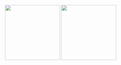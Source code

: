 <div>
   <img height="180em" src="https://github-readme-stats.vercel.app/api?username=IagoKato&show_icons=true&theme=tokyonight"/>
   <img height="180em" src="https://github-readme-stats.vercel.app/api/top-langs/?username=IagoKato&layout=compact&theme=tokyonight"/>
</div>



<!--
**IagoKato/IagoKato** is a ✨ _special_ ✨ repository because its `README.md` (this file) appears on your GitHub profile.

Here are some ideas to get you started:

- 🔭 I’m currently working on ...
- 🌱 I’m currently learning ...
- 👯 I’m looking to collaborate on ...
- 🤔 I’m looking for help with ...
- 💬 Ask me about ...
- 📫 How to reach me: ...
- 😄 Pronouns: ...
- ⚡ Fun fact: ...
-->
